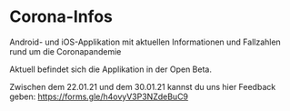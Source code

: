 # Corona-Infos
Android- und iOS-Applikation mit aktuellen Informationen und Fallzahlen rund um die Coronapandemie

Aktuell befindet sich die Applikation in der Open Beta.

Zwischen dem 22.01.21 und dem 30.01.21 kannst du uns hier Feedback geben: https://forms.gle/h4ovyV3P3NZdeBuC9
